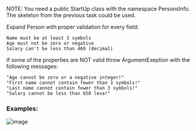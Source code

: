 NOTE: You need a public StartUp class with the namespace PersonsInfo. The skeleton from the previous task could be used.

Expand Person with proper validation for every field:

	Name must be at least 3 symbols
	Age must not be zero or negative
	Salary can't be less than 460 (decimal)

If some of the properties are NOT valid throw ArgumentExeption with the following messages:

    "Age cannot be zero or a negative integer!"
	"First name cannot contain fewer than 3 symbols!"
	"Last name cannot contain fewer than 3 symbols!"
	"Salary cannot be less than 650 leva!"

### Examples:

![image](https://user-images.githubusercontent.com/45227327/221664428-ff7782ca-0cde-4f76-b61f-48c2fee3c33a.png)
